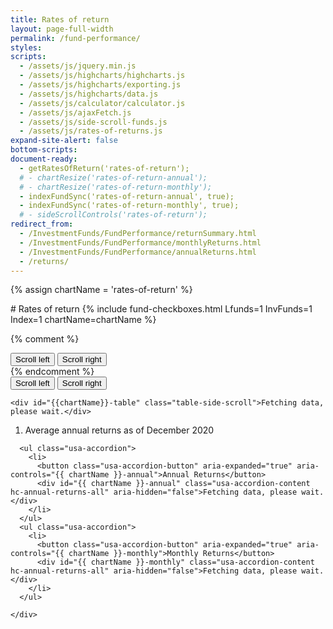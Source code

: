 ```yaml
---
title: Rates of return
layout: page-full-width
permalink: /fund-performance/
styles:
scripts:
  - /assets/js/jquery.min.js
  - /assets/js/highcharts/highcharts.js
  - /assets/js/highcharts/exporting.js
  - /assets/js/highcharts/data.js
  - /assets/js/calculator/calculator.js
  - /assets/js/ajaxFetch.js
  - /assets/js/side-scroll-funds.js
  - /assets/js/rates-of-returns.js
expand-site-alert: false
bottom-scripts:
document-ready:
  - getRatesOfReturn('rates-of-return');
  # - chartResize('rates-of-return-annual');
  # - chartResize('rates-of-return-monthly');
  - indexFundSync('rates-of-return-annual', true);
  - indexFundSync('rates-of-return-monthly', true);
  # - sideScrollControls('rates-of-return');
redirect_from:
  - /InvestmentFunds/FundPerformance/returnSummary.html
  - /InvestmentFunds/FundPerformance/monthlyReturns.html
  - /InvestmentFunds/FundPerformance/annualReturns.html
  - /returns/
---
```

{% assign chartName = 'rates-of-return' %}

<div class="usa-grid centered">
<div class="usa-width-one-whole" markdown="1">
# Rates of return
{% include fund-checkboxes.html Lfunds=1 InvFunds=1 Index=1 chartName=chartName %}

{% comment %}
<div id="scrollButtons" class="table-scroll-buttons">
  <button id="slideRight" class="slide-right" type="button" class="usa-button-secondary"><i class="fal fa-arrow-to-left"></i> Scroll left</button>
  <button id="slideLeft" class="slide-left" type="button" class="usa-button-secondary">Scroll right <i class="fal fa-arrow-to-right"></i></button>
</div><!-- END div.table-scroll-buttons -->
{% endcomment %}
</div>
</div>

<!-- RoR TABLE -->
<section id="{{chartName}}-section" class="rates-of-return-table">


  <div class="table-container-auto">
    <!-- DONALD: this div will get inserted into the table above the header row -->
    <div id="scrollButtonBlock" class="hide">
      <tr>
        <td colspan="21">
            <div id="scrollButtons" class="table-scroll-buttons">
              <button id="slideRight" class="usa-button-secondary" type="button" onClick="containerSlide(150);"><i class="fal fa-arrow-to-left"></i> Scroll left</button>
              <button id="slideLeft" class="usa-button-secondary" type="button" onClick="containerSlide(-150);">Scroll right <i class="fal fa-arrow-to-right"></i></button>
            </div>
        </td>
      </tr>
    </div>

    <div id="{{chartName}}-table" class="table-side-scroll">Fetching data, please wait.</div>
  </div>
</section>

<!-- DAV, This goes away once all returns are As of the most recent month. -->
<!-- Maybe create a final row, with colspan = total columns, and put the footnote in that.  -->
<div class="usa-grid centered">
  <div class="usa-width-one-whole">
    <ol id="footnotes" class="footnotes">
      <li>Average annual returns as of December 2020</li>
    </ol>
  </div>
</div>

<!-- CHARTS -->
<section class="rates-of-return-charts">
  <div class="usa-grid-full usa-layout-docs-main_content" id="{{chartName}}-div">
    <div class="usa-width-one-whole">

      <ul class="usa-accordion">
        <li>
          <button class="usa-accordion-button" aria-expanded="true" aria-controls="{{ chartName }}-annual">Annual Returns</button>
          <div id="{{ chartName }}-annual" class="usa-accordion-content hc-annual-returns-all" aria-hidden="false">Fetching data, please wait.</div>
        </li>
      </ul>
      <ul class="usa-accordion">
        <li>
          <button class="usa-accordion-button" aria-expanded="true" aria-controls="{{ chartName }}-monthly">Monthly Returns</button>
          <div id="{{ chartName }}-monthly" class="usa-accordion-content hc-annual-returns-all" aria-hidden="false">Fetching data, please wait.</div>
        </li>
      </ul>

    </div>
  </div> <!-- end div#{{chartName}}-div -->
</section>
